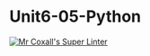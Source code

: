 # Unit6-05-Python
[![Mr Coxall's Super Linter](https://github.com/ICS3U-Programming-Patrice-P/Unit6-05-Python/workflows/Mr%20Coxall's%20Super%20Linter/badge.svg)](https://github.com/ICS3U-Programming-Patrice-P/Unit6-05-Python//actions/)
